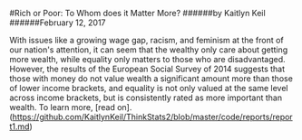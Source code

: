 #Rich or Poor: To Whom does it Matter More?
######by Kaitlyn Keil
######February 12, 2017

With issues like a growing wage gap, racism, and feminism at the front of our nation's attention, it can seem that the wealthy only care about getting more wealth, while equality only matters to those who are disadvantaged. However, the results of the European Social Survey of 2014 suggests that those with money do not value wealth a significant amount more than those of lower income brackets, and equality is not only valued at the same level across income brackets, but is consistently rated as more important than wealth. To learn more, [read on].
 (https://github.com/KaitlynKeil/ThinkStats2/blob/master/code/reports/report1.md)
